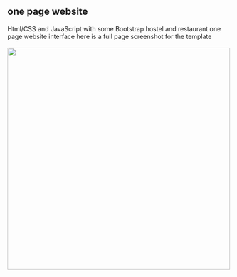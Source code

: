 ## one page website
Html/CSS and JavaScript with some Bootstrap hostel and restaurant one page website interface
here is a full page screenshot for the template
<br><br>
<img src="https://i.ibb.co/gyPqHhv/2021-07-25-20-32-localhost.png" width="500px">
